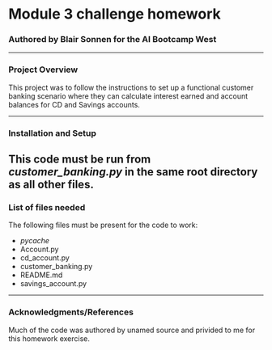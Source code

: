 # Module 3 challenge homework

### Authored by Blair Sonnen for the AI Bootcamp West 

---

### Project Overview

This project was to follow the instructions to set up a functional customer banking scenario where they can calculate interest earned and account balances for CD and Savings accounts.

---
### Installation and Setup

This code must be run from *customer_banking.py* in the same root directory as all other files.
--- 
### List of files needed

The following files must be present for the code to work:

* _pycache_
* Account.py	
* cd_account.py
* customer_banking.py
* README.md		
* savings_account.py

  
---
### Acknowledgments/References

Much of the code was authored by unamed source and privided to me for this homework exercise. 
